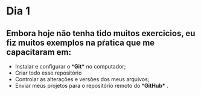 # Dia 1

## Embora hoje não tenha tido muitos exercicios, eu fiz muitos exemplos na pŕatica que me capacitaram em:

- Instalar e configurar o ***Git\*** no computador;
- Criar todo esse repositório
- Controlar as alterações e versões dos meus arquivos;
- Enviar meus projetos para o repositório remoto do ***GitHub\*** .





